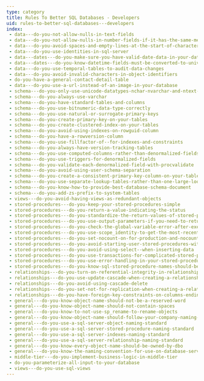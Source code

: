 ```yaml
---
type: category
title: Rules To Better SQL Databases - Developers
uid: rules-to-better-sql-databases---developers
index:
 - data---do-you-not-allow-nulls-in-text-fields
 - data---do-you-not-allow-nulls-in-number-fields-if-it-has-the-same-meaning-as-zero
 - data---do-you-avoid-spaces-and-empty-lines-at-the-start-of-character-columns
 - data---do-you-use-identities-in-sql-server
 - data---dates---do-you-make-sure-you-have-valid-date-data-in-your-database
 - data---dates---do-you-know-datetime-fields-must-be-converted-to-universal-time
 - data---do-you-use-temporal-tables-to-audit-data-changes
 - data---do-you-avoid-invalid-characters-in-object-identifiers
 - do-you-have-a-general-contact-detail-table
 - data---do-you-use-a-url-instead-of-an-image-in-your-database
 - schema---do-you-only-use-unicode-datatypes-nchar-nvarchar-and-ntext-in-special-circumstances
 - schema---do-you-always-use-varchar
 - schema---do-you-have-standard-tables-and-columns
 - schema---do-you-use-bitnumeric-data-type-correctly
 - schema---do-you-use-natural-or-surrogate-primary-keys
 - schema---do-you-create-primary-key-on-your-tables
 - schema---do-you-create-clustered-index-on-your-tables
 - schema---do-you-avoid-using-indexes-on-rowguid-column
 - schema---do-you-have-a-rowversion-column
 - schema---do-you-use-fillfactor-of--for-indexes-and-constraints
 - schema---do-you-always-have-version-tracking-tables
 - schema---do-you-use-computed-columns-rather-than-denormalized-fields
 - schema---do-you-use-triggers-for-denormalized-fields
 - schema---do-you-validate-each-denormalized-field-with-procvalidate
 - schema---do-you-avoid-using-user-schema-separation
 - schema---do-you-create-a-consistent-primary-key-column-on-your-tables
 - schema---do-you-use-separate-lookup-tables-rather-than-one-large-lookup-table-for-your-lookup-data
 - schema---do-you-know-how-to-provide-best-database-schema-document
 - schema---do-you-add-zs-prefix-to-system-tables
 - views---do-you-avoid-having-views-as-redundant-objects
 - stored-procedures---do-you-keep-your-stored-procedures-simple
 - stored-procedures---do-you-return-a-value-indicating-the-status
 - stored-procedures---do-you-standardize-the-return-values-of-stored-procedures-for-success-and-failures
 - stored-procedures---do-you-use-output-parameters-if-you-need-to-return-the-value-of-variables
 - stored-procedures---do-you-check-the-global-variable-error-after-executing-a-data-manipulation-statement
 - stored-procedures---do-you-use-scope_identity-to-get-the-most-recent-row-identity
 - stored-procedures---do-you-set-nocount-on-for-production-and-nocount-off-off-for-developmentdebugging-purposes
 - stored-procedures---do-you-avoid-starting-user-stored-procedures-with-system-prefix-sp_-or-dt_
 - stored-procedures---do-you-avoid-using-select--when-inserting-data
 - stored-procedures---do-you-use-transactions-for-complicated-stored-procedures
 - stored-procedures---do-you-use-error-handling-in-your-stored-procedures
 - stored-procedures---do-you-know-sql-stored-procedure-names-should-be-prefixed-with-the-owner
 - relationships---do-you-turn-on-referential-integrity-in-relationships
 - relationships---do-you-use-update-cascade-when-creating-a-relationship
 - relationships---do-you-avoid-using-cascade-delete
 - relationships---do-you-set-not-for-replication-when-creating-a-relationship
 - relationships---do-you-have-foreign-key-constraints-on-columns-ending-with-id
 - general---do-you-know-object-name-should-not-be-a-reserved-word
 - general---do-you-know-object-name-should-not-contain-spaces
 - general---do-you-know-to-not-use-sp_rename-to-rename-objects
 - general---do-you-know-object-name-should-follow-your-company-naming-conventions
 - general---do-you-use-a-sql-server-object-naming-standard
 - general---do-you-use-a-sql-server-stored-procedure-naming-standard
 - general---do-you-use-a-sql-server-indexes-naming-standard
 - general---do-you-use-a-sql-server-relationship-naming-standard
 - general---do-you-know-every-object-name-should-be-owned-by-dbo
 - general---do-you-know-the-naming-convention-for-use-on-database-server-test-and-production
 - middle-tier---do-you-implement-business-logic-in-middle-tier
 - do-you-parameterize-all-input-to-your-database
 - views---do-you-use-sql-views
---
```




